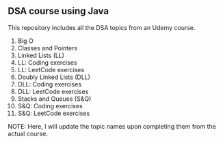 ## DSA course using Java

This repository includes all the DSA topics from an Udemy course. 

1. Big O
2. Classes and Pointers
3. Linked Lists (LL)
4. LL: Coding exercises
5. LL: LeetCode exercises
6. Doubly Linked Lists (DLL)
7. DLL: Coding exercises
8. DLL: LeetCode exercises
9. Stacks and Queues (S&Q)
10. S&Q: Coding exercises
11. S&Q: LeetCode exercises

NOTE: Here, I will update the topic names upon completing them from the actual course. 

